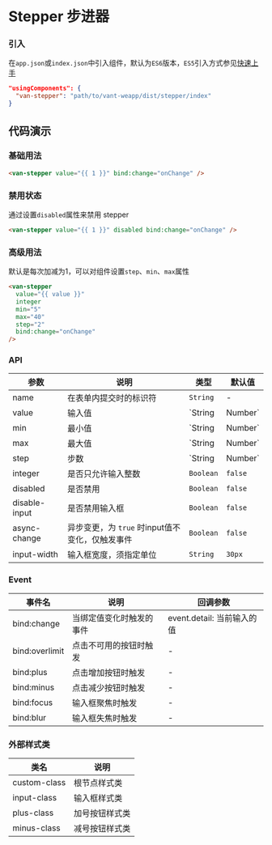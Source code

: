 # Stepper 步进器

### 引入

在`app.json`或`index.json`中引入组件，默认为`ES6`版本，`ES5`引入方式参见[快速上手](#/quickstart)

```json
"usingComponents": {
  "van-stepper": "path/to/vant-weapp/dist/stepper/index"
}
```

## 代码演示

### 基础用法

```html
<van-stepper value="{{ 1 }}" bind:change="onChange" />
```

### 禁用状态

通过设置`disabled`属性来禁用 stepper

```html
<van-stepper value="{{ 1 }}" disabled bind:change="onChange" />
```

### 高级用法

默认是每次加减为1，可以对组件设置`step`、`min`、`max`属性

```html
<van-stepper
  value="{{ value }}"
  integer
  min="5"
  max="40"
  step="2"
  bind:change="onChange"
/>
```

### API

| 参数 | 说明 | 类型 | 默认值 |
|-----------|-----------|-----------|-------------|
| name | 在表单内提交时的标识符 | `String` | - |
| value | 输入值 | `String | Number` | 最小值 |
| min | 最小值 | `String | Number` | `1` |
| max | 最大值 | `String | Number` | - |
| step | 步数 | `String | Number` | `1` |
| integer | 是否只允许输入整数 | `Boolean` | `false` |
| disabled | 是否禁用 | `Boolean` | `false` |
| disable-input | 是否禁用输入框 | `Boolean` | `false` |
| async-change | 异步变更，为 `true` 时input值不变化，仅触发事件 | `Boolean` | `false` |
| input-width | 输入框宽度，须指定单位 | `String` | `30px` |

### Event

| 事件名 | 说明 | 回调参数 |
|-----------|-----------|-----------|
| bind:change | 当绑定值变化时触发的事件 | event.detail: 当前输入的值 |
| bind:overlimit | 点击不可用的按钮时触发 | - |
| bind:plus | 点击增加按钮时触发 | - |
| bind:minus | 点击减少按钮时触发 | - |
| bind:focus | 输入框聚焦时触发 | - |
| bind:blur | 输入框失焦时触发 | - |

### 外部样式类

| 类名 | 说明 |
|-----------|-----------|
| custom-class | 根节点样式类 |
| input-class | 输入框样式类 |
| plus-class | 加号按钮样式类 |
| minus-class | 减号按钮样式类 |
